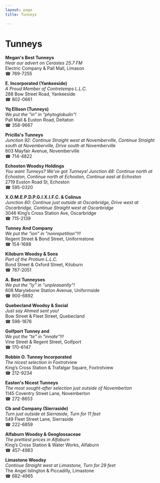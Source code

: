 ```yaml
---
layout: page 
title: Tunneys

---
```



# Tunneys


 **Megan's Best Tunneys**  
_Hear our advert on Cerastes 25.7 FM_  
Electric Company & Pall Mall, Limason  
☎ 769-7255

**E. Incorporated (Yankeeside)**  
_A Proud Member of Contretemps L.L.C._  
288 Bow Street Road, Yankeeside  
☎ 802-0661

**Yq Ellison (Tunneys)**  
_We put the "in" in "phytoglobulin"!_  
Pall Mall & Euston Road, Deltaton  
☎ 358-9667

**Pricilla's Tunneys**  
_Junction 92: Continue Straight west at Novemberville, Continue Straight south at Novemberville, Drive south at Novemberville_  
603 Mayfair Avenue, Novemberville  
☎ 714-4822

**Echoston Woodsy Holdings**  
_You want Tunneys? We've got Tunneys! 
Junction 48: Continue north at Echoston, Continue north at Echoston, Continue east at Echoston_  
2719 Euston Road St, Echoston  
☎ 595-0320

**X.O.M.E.P.D.P.G.I.X.I.F.C. & Colinus**  
_Junction 60: Continue just outside at Oscarbridge, Drive west at Oscarbridge, Continue Straight west at Oscarbridge_  
3046 King’s Cross Station Ave, Oscarbridge  
☎ 715-2139

**Tunney And Company**  
_We put the "ion" in "nonrepetition"!!!_  
Regent Street & Bond Street, Uniformstone  
☎ 154-1688

**Kiloburn Woodsy & Sons**  
_Part of the Protium L.L.C._  
Bond Street & Oxford Street, Kiloburn  
☎ 767-2051

**A. Best Tunneyses**  
_We put the "ly" in "unpleasantly"!_  
608 Marylebone Station Avenue, Uniformside  
☎ 900-6892

**Quebecland Woodsy & Social**  
_Just say Ahmed sent you!_  
Bow Street & Fleet Street, Quebecland  
☎ 598-1676

**Golfport Tunney and**  
_We put the "te" in "innate"!!!_  
Vine Street & Regent Street, Golfport  
☎ 170-6147

**Robbin O. Tunney Incorporated**  
_The nicest selection in Foxtrotview_  
King’s Cross Station & Trafalgar Square, Foxtrotview  
☎ 212-9234

**Easton's Nicest Tunneys**  
_The most sought-after selection just outside of Novemberton_  
1145 Coventry Street Lane, Novemberton  
☎ 272-8653

**Cb and Company (Sierraside)**  
_Turn just outside at Sierraside, Turn for 11 feet_  
549 Fleet Street Lane, Sierraside  
☎ 222-6859

**Alfaburn Woodsy & Geoglossaceae**  
_The prettiest prices in Alfaburn_  
King’s Cross Station & Water Works, Alfaburn  
☎ 457-4983

**Limastone Woodsy**  
_Continue Straight west at Limastone, Turn for 29 feet_  
The Angel Islington & Piccadilly, Limastone  
☎ 682-4965

